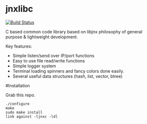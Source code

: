 jnxlibc
=======
[![Build Status](https://travis-ci.org/AlexsJones/jnxlibc.png)](https://travis-ci.org/AlexsJones/jnxlibc)

C based common code library based on libjnx philosophy of general purpose & lightweight development.

Key features:
- Simple listen/send over IP/port functions
- Easy to use file read/write functions
- Simple logger system
- Terminal loading spinners and fancy colors done easily.
- Several useful data structures (hash, list, vector, btree)


#Installation

Grab this repo.
````
./configure
make
sudo make install
link against -ljnxc -ldl
````
